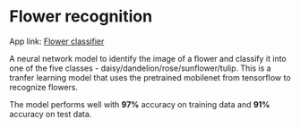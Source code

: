 # Flower recognition

App link: [Flower classifier](https://flower-recognition-5.streamlit.app/)

A neural network model to identify the image of a flower and classify it into one of the five classes - daisy/dandelion/rose/sunflower/tulip.
This is a tranfer learning model that uses the pretrained mobilenet from tensorflow to recognize flowers.

The model performs well with **97%** accuracy on training data and **91%** accuracy on test data.
